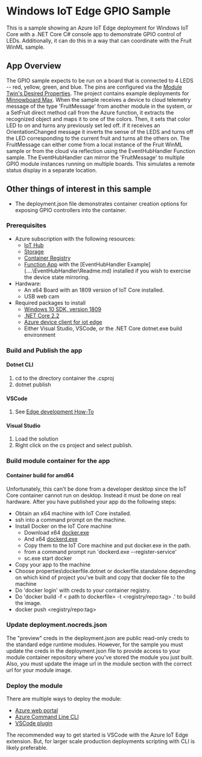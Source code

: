 # Windows IoT Edge GPIO Sample

This is a sample showing an Azure IoT Edge deployment for Windows IoT Core with a .NET Core C# console app to demonstrate GPIO control of LEDs.  Additionally, it can do this in a way that can coordinate with the Fruit WinML sample.

## App Overview

The GPIO sample expects to be run on a board that is connected to 4 LEDS -- red, yellow, green, and blue.  The pins are configured via the [Module Twin's Desired Properties](https://docs.microsoft.com/en-us/azure/iot-hub/iot-hub-devguide-module-twins).  The project contains example deployments for [Minnowboard Max](https://minnowboard.org/).
When the sample receives a device to cloud telemetry message of the type 'FruitMessage' from another module in the system, or a SetFruit direct method call from the Azure function, it extracts the recognized object and maps it to one of the colors.  Then, it sets that color LED to on and turns any previously set led off.
if it receives an OrientationChanged message it inverts the sense of the LEDS and turns off the LED corresponding to the current fruit and turns all the others on.
The FruitMessage can either come from a local instance of the Fruit WinML sample or from the cloud via reflection using the EventHubHandler Function sample.
The EventHubHandler can mirror the 'FruitMessage' to multiple GPIO module instances running on multiple boards.  This simulates a remote status display in a separate location.

## Other things of interest in this sample

* The deployment.json file demonstrates container creation options for exposing GPIO controllers into the container.

### Prerequisites

* Azure subscription with the following resources:
    * [IoT Hub](https://docs.microsoft.com/en-us/azure/iot-hub/iot-hub-create-through-portal)
    * [Storage](https://docs.microsoft.com/en-us/azure/storage/common/storage-quickstart-create-account)
    * [Container Registry](https://docs.microsoft.com/en-us/azure/container-registry/container-registry-get-started-portal)
    * [Function App]() with the [EventHubHandler Example] (..\..\EventHubHandler\Readme.md) installed if you wish to exercise the device state mirroring.
* Hardware:
    * An x64 Board with an 1809 version of IoT Core installed.
    * USB web cam
* Required packages to install
    * [Windows 10 SDK, version 1809](https://developer.microsoft.com/en-us/windows/downloads/sdk-archive)
    * [.NET Core 2.2](https://dotnet.microsoft.com/download/dotnet-core/2.2)
    * [Azure device client for iot edge](https://docs.microsoft.com/en-us/azure/iot-hub/iot-hub-devguide-sdks)
    * Either Visual Studio, VSCode, or the .NET Core dotnet.exe build environment

### Build and Publish the app

#### Dotnet CLI

1. cd to the directory container the .csproj
2. dotnet publish

#### VSCode

1. See [Edge development How-To](https://docs.microsoft.com/en-us/azure/iot-edge/how-to-develop-csharp-module)

#### Visual Studio

1. Load the solution
2. Right click on the cs project and select publish.  

### Build module container for the app

#### Container build for amd64

Unfortunately, this can't be done from a developer desktop since the IoT Core container cannot run on desktop.  Instead it must be done on real hardware.  After you have published your app do the following steps:

* Obtain an x64 machine with IoT Core installed.
* ssh into a command prompt on the machine.
* Install Docker on the IoT Core machine
    * Download x64 [docker.exe](https://master.mobyproject.org/windows/x86_64/docker.exe) 
    * And x64 [dockerd.exe](https://master.mobyproject.org/windows/x86_64/dockerd.exe)
    * Copy them to the IoT Core machine and put docker.exe in the path.
    * from a command prompt run 'dockerd.exe --register-service'
    * sc.exe start docker
* Copy your app to the machine
* Choose properties\dockerfile.dotnet or dockerfile.standalone depending on which kind of project you've built and copy that docker file to the machine
* Do 'docker login' with creds to your container registry.
* Do 'docker build -f < path to dockerfile> -t <registry/repo:tag> .' to build the image.
* docker push  <registry/repo:tag>

### Update deployment.nocreds.json

The "preview" creds in the deployment.json are public read-only creds to the standard edge runtime modules.  However, for the sample you must update the creds in the deployment.json file to provide access to your module container repository where you've stored the module you just built. Also, you must update the image url in the module section with the correct url for your module image.

### Deploy the module

There are multiple ways to deploy the module:

* [Azure web portal](https://docs.microsoft.com/en-us/azure/iot-edge/how-to-deploy-modules-portal)
* [Azure Command Line CLI](https://docs.microsoft.com/en-us/azure/iot-edge/how-to-deploy-modules-cli)
* [VSCode plugin](https://docs.microsoft.com/en-us/azure/iot-edge/how-to-deploy-modules-VSCode)

The recommended way to get started is VSCode with the Azure IoT Edge extension. But, for larger scale production deployments scripting with CLI is likely preferable.
